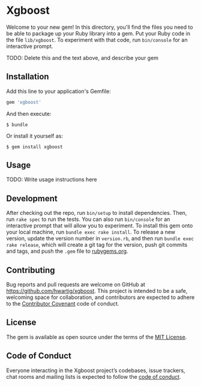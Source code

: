 # Xgboost

Welcome to your new gem! In this directory, you'll find the files you need to be able to package up your Ruby library into a gem. Put your Ruby code in the file `lib/xgboost`. To experiment with that code, run `bin/console` for an interactive prompt.

TODO: Delete this and the text above, and describe your gem

## Installation

Add this line to your application's Gemfile:

```ruby
gem 'xgboost'
```

And then execute:

    $ bundle

Or install it yourself as:

    $ gem install xgboost

## Usage

TODO: Write usage instructions here

## Development

After checking out the repo, run `bin/setup` to install dependencies. Then, run `rake spec` to run the tests. You can also run `bin/console` for an interactive prompt that will allow you to experiment.
To install this gem onto your local machine, run `bundle exec rake install`. To release a new version, update the version number in `version.rb`, and then run `bundle exec rake release`, which will create a git tag for the version, push git commits and tags, and push the `.gem` file to [rubygems.org](https://rubygems.org).


## Contributing

Bug reports and pull requests are welcome on GitHub at https://github.com/hwartig/xgboost. This project is intended to be a safe, welcoming space for collaboration, and contributors are expected to adhere to the [Contributor Covenant](http://contributor-covenant.org) code of conduct.

## License

The gem is available as open source under the terms of the [MIT License](http://opensource.org/licenses/MIT).

## Code of Conduct

Everyone interacting in the Xgboost project’s codebases, issue trackers, chat rooms and mailing lists is expected to follow the [code of conduct](https://github.com/hwartig/xgboost/blob/master/CODE_OF_CONDUCT.md).
